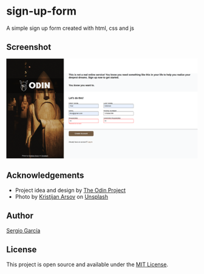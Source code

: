 # sign-up-form

A simple sign up form created with html, css and js

## Screenshot

![main menu](./img/sign-up-form-screenshot.png)

## Acknowledgements

- Project idea and design by [The Odin Project](https://www.theodinproject.com/lessons/node-path-intermediate-html-and-css-sign-up-form)
- Photo by [Kristijan Arsov](https://unsplash.com/@aarsoph) on [Unsplash](https://unsplash.com/)

## Author

[Sergio García](https://github.com/sergiogarciiam)

## License

This project is open source and available under the [MIT License](./LICENSE).
